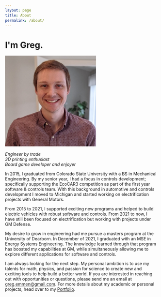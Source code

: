 ```yaml
---
layout: page
title: About
permalink: /about/
---
```


# I'm Greg.
![](https://github.com/G-Emmen/G-Emmen.github.io/blob/main/docs/assets/img/ResizedProfilePic.jpg?raw=true)

_Engineer by trade_ <br>
_3D printing enthusiast_ <br>
_Board game developer and enjoyer_ <br>

In 2015, I graduated from Colorado State University with a BS in Mechanical Engineering. By my senior year, I had a focus in controls development; specifically supporting the EcoCAR3 competition as part of the first year software & controls team. With this background in automotive and controls development I moved to Michigan and started working on electrification projects with General Motors. 

From 2015 to 2021, I supported exciting new programs and helped to build electric vehicles with robust software and controls. From 2021 to now, I have still been focused on electrification but working with projects under GM Defense.

My desire to grow in engineering had me pursue a masters program at the University of Dearborn. In December of 2021, I graduated with an MSE in Energy Systems Engineering. The knowledge learned through that program has boosted my capabilities at GM, while simultaneously allowing me to explore different applications for software and controls.

I am always looking for the next step. My personal ambition is to use my talents for math, physics, and passion for science to create new and exciting tools to help build a better world. If you are interested in reaching out with opportunities or questions, please send me an email at [greg.emmen@gmail.com](mailto:greg.emmen@gmail.com). For more details about my academic or personal projects, head over to my [Portfolio](/portfolio).